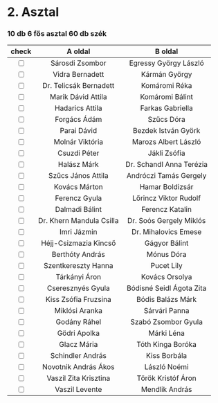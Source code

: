 # 2. Asztal
### 10 db 6 fős asztal	60 db szék

|check|A oldal|B oldal|
|:-:|:-:|:-:|
| <input type="checkbox"> |Sárosdi Zsombor|Egressy György László|
| <input type="checkbox"> |Vidra Bernadett|Kármán György|
| <input type="checkbox"> |Dr. Telicsák Bernadett|Komáromi Réka|
| <input type="checkbox"> |Marik Dávid Attila|Komáromi Bálint|
| <input type="checkbox"> |Hadarics Attila|Farkas Gabriella|
| <input type="checkbox"> |Forgács Ádám|Szűcs Dóra|
| <input type="checkbox"> |Parai Dávid|Bezdek István Györk|
| <input type="checkbox"> |Molnár Viktória|Marozs Albert László|
| <input type="checkbox"> |Csuzdi Péter|Jákli Zsófia|
| <input type="checkbox"> |Halász Márk|Dr. Schandl Anna Terézia|
| <input type="checkbox"> |Szűcs János Attila|Andróczi Tamás Gergely|
| <input type="checkbox"> |Kovács Márton|Hamar Boldizsár|
| <input type="checkbox"> |Ferencz Gyula|Lőrincz Viktor Rudolf|
| <input type="checkbox"> |Dalmadi Bálint|Ferencz Katalin|
| <input type="checkbox"> |Dr. Khern Mandula Csilla|Dr. Soós Gergely Miklós|
| <input type="checkbox"> |Imri Jázmin|Dr. Mihalovics Emese|
| <input type="checkbox"> |Héjj-Csizmazia Kincső|Gágyor Bálint|
| <input type="checkbox"> |Berthóty András|Mónus Dóra|
| <input type="checkbox"> |Szentkereszty Hanna|Pucet Lily|
| <input type="checkbox"> |Tárkányi Áron|Kovács Orsolya|
| <input type="checkbox"> |Cseresznyés Gyula|Bódisné Seidl Ágota Zita|
| <input type="checkbox"> |Kiss Zsófia Fruzsina|Bódis Balázs Márk|
| <input type="checkbox"> |Miklósi Aranka|Sárvári Panna|
| <input type="checkbox"> |Godány Ráhel|Szabó Zsombor Gyula|
| <input type="checkbox"> |Gödri Apolka|Márki Léna|
| <input type="checkbox"> |Glacz Mária|Tóth Kinga Boróka|
| <input type="checkbox"> |Schindler András|Kiss Borbála|
| <input type="checkbox"> |Novotnik András Ákos|László Noémi|
| <input type="checkbox"> |Vaszil Zita Krisztina|Török Kristóf Áron|
| <input type="checkbox"> |Vaszil Levente|Mendlik András|